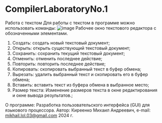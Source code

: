 # CompilerLaboratoryNo.1
Работа с текстом
Для работы с текстом в программе можно использовать команды:
![image](https://github.com/Mihei03/CompilerLaboratoryNo.1/assets/70269913/5ce0705d-c5a0-41da-b38c-94f8aa1a38a3)
Рабочее окно текстового редактора с обозначенными элементами.

1. Создать: создать новый текстовый документ;
2. Открыть: открыть существующий текстовый документ;
3. Сохранить: сохранить текущий текстовый документ;
4. Отменить: отменить последнее действие;
5. Повторить: повторить последнее действие;
6. Копировать: скопировать выбранный текст в буфер обмена;
7. Вырезать: удалить выбранный текст и скопировать его в буфер обмена;
8. Вставить: вставить текст из буфера обмена в выбранное место;
9. Размер текста: Изменение размеров текста в окне редактирования и окне вывода результатов.;

О программе:
Разработка пользовательского интерфейса (GUI) для языкового процессора.
Автор: Киреенко Михаил Андреевич, e-mail: mikhail.lol.03@gmail.com
2024 г.
